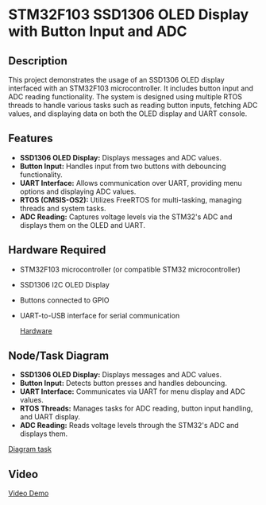 # STM32F103 SSD1306 OLED Display with Button Input and ADC

## Description
This project demonstrates the usage of an SSD1306 OLED display interfaced with an STM32F103 microcontroller. It includes button input and ADC reading functionality. The system is designed using multiple RTOS threads to handle various tasks such as reading button inputs, fetching ADC values, and displaying data on both the OLED display and UART console.

## Features
- **SSD1306 OLED Display:** Displays messages and ADC values.
- **Button Input:** Handles input from two buttons with debouncing functionality.
- **UART Interface:** Allows communication over UART, providing menu options and displaying ADC values.
- **RTOS (CMSIS-OS2):** Utilizes FreeRTOS for multi-tasking, managing threads and system tasks.
- **ADC Reading:** Captures voltage levels via the STM32's ADC and displays them on the OLED and UART.

## Hardware Required
- STM32F103 microcontroller (or compatible STM32 microcontroller)
- SSD1306 I2C OLED Display
- Buttons connected to GPIO
- UART-to-USB interface for serial communication

  [Hardware](https://drive.google.com/uc?export=view&id=1ClM6-yfTX0s4hKgUrnlFBUfKFo-VXfCr)

## Node/Task Diagram
- **SSD1306 OLED Display:** Displays messages and ADC values.
- **Button Input:** Detects button presses and handles debouncing.
- **UART Interface:** Communicates via UART for menu display and ADC values.
- **RTOS Threads:** Manages tasks for ADC reading, button input handling, and UART display.
- **ADC Reading:** Reads voltage levels through the STM32's ADC and displays them.

[Diagram task](https://drive.google.com/uc?export=view&id=1EqkuRLFuo2aQudnx5blB0JFDaCvHuCCu)

## Video
[Video Demo](https://drive.google.com/file/d/12W8rBGFNa61qh74dkdPl1ldZqX-xp7_A/view?usp=sharing)




